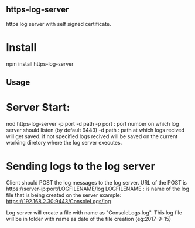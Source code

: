 ## https-log-server
https log server with self signed certificate.

# Install
npm install https-log-server

## Usage
# Server Start:
nod https-log-server -p port -d path
-p port : port number on which log server should listen (by default 9443)
-d path : path at which logs recived will get saved. if not specified logs recived will be saved on the current working diretory where the log server executes.

# Sending logs to the log server
Client should POST the log messages to the log server.
URL of the POST is  https://server-ip:port/LOGFILENAME/log
LOGFILENAME : is name of the log file that is being created on the server
example: https://192.168.2.30:9443/ConsoleLogs/log
 
Log server will create a file with name as "ConsoleLogs.log". This log file will be in folder with name as date of the file creation (eg:2017-9-15)
